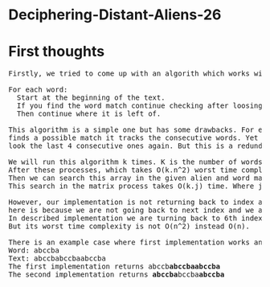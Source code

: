 # Deciphering-Distant-Aliens-26

# First thoughts

<pre>
Firstly, we tried to come up with an algorith which works without bothering about complexity. Then we thought a brute force algorithm. This algorithm works like below;

For each word:
  Start at the beginning of the text.
  If you find the word match continue checking after loosing consecutiveness and update the max number of consecutive word find.
  Then continue where it is left of.

This algorithm is a simple one but has some drawbacks. For example at index 5 we have 5 consecutive 3 character words. So algorithm looks till 5th index after it
finds a possible match it tracks the consecutive words. Yet it turns back to 6th index. So when it continues it will find another match at 8th index and it will 
look the last 4 consecutive ones again. But this is a redundancy and it may cause worst time complexity of O(n^2). Where n is the lenght of the text.

We will run this algorithm k times. K is the number of words. 
After these processes, which takes O(k.n^2) worst time complexity, we will have and array which stores maximum consecutive word amounts in the given text.
Then we can search this array in the given alien and word matrix and find the alien.
This search in the matrix process takes O(k.j) time. Where j is the number of aliens.

However, our implementation is not returning back to index after finding consecutive ones. When we first implemented it, we did not realize the problem. The problem
here is because we are not going back to next index and we are continuing the index after consecutive words. To clarify the situation think the example at the top. 
In described implementation we are turning back to 6th index. But in our implementation we are continuing with index 20. This later implementation is not correct.
But its worst time complexity is not O(n^2) instead O(n).

There is an example case where first implementation works and second not.
Word: abccba
Text: abccbabccbaabccba
The first implementation returns abccb<b>abccbaabccba</b>
The second implementation returns <b>abccba</b>bccba<b>abccba</b>
</pre>
  
  
